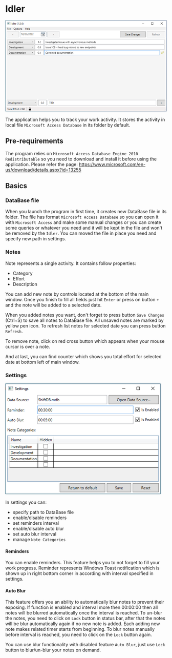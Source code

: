 # Idler

![image](images/main-window.png)

The application helps you to track your work activity. It stores the activity in local file `Microsoft Access Database` in its folder by default.

## Pre-requirements

The program relies on `Microsoft Access Database Engine 2010 Redistributable` so you need to download and install it before using the application. Please refer the page: https://www.microsoft.com/en-us/download/details.aspx?id=13255

## Basics

### DataBase file

When you launch the program in first time, it creates new DataBase file in its folder. The file has format `Microsoft Access Database` so you can open it with `Microsoft Access` and make some manual changes or you can create some queries or whatever you need and it will be kept in the file and won't be removed by the `Idler`. You can moved the file in place you need and specify new path in settings.

### Notes

Note represents a single activity. It contains follow properties:

- Category
- Effort
- Description

You can add new note by controls located at the bottom of the main window. Once you finish to fill all fields just hit `Enter` or press on button `+` and the note will be added to a selected date.

When you added notes you want, don't forget to press button `Save Changes` (Ctrl+S) to save all notes to DataBase file. All unsaved notes are marked by yellow pen icon. To refresh list notes for selected date you can press button `Refresh`.

To remove note, click on red cross button which appears when your mouse cursor is over a note.

And at last, you can find counter which shows you total effort for selected date at bottom left of main window.

### Settings

![image](images/settings-window.png)

In settings you can:

- specify path to DataBase file
- enable/disable reminders
- set reminders interval
- enable/disable auto blur
- set auto blur interval
- manage `Note Categories`

#### Reminders

You can enable reminders. This feature helps you to not forget to fill your work progress. Reminder represents Windows Toast notification which is shown up in right bottom corner in according with interval specified in settings.

#### Auto Blur

This feature offers you an ability to automatically blur notes to prevent their exposing. If function is enabled and interval more then 00:00:00 then all notes will be blurred automatically once the interval is reached. To un-blur the notes, you need to click on `Lock` button in status bar, after that the notes will be blur automatically again if no new note is added. Each adding new note makes related timer starts from beginning. To blur notes manually before interval is reached, you need to click on the `Lock` button again.

You can use blur functionality with disabled feature `Auto Blur`, just use `Lock` button to blur/un-blur your notes on demand.